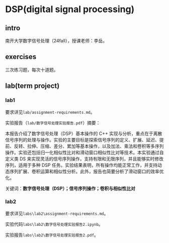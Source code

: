 # DSP(digital signal processing)

## intro

南开大学数字信号处理（24fall），授课老师：李岳。

## exercises

三次练习题，每次十道题。

## lab(term project)

### lab1

要求详见`lab/assignment-requirements.md`。

实验报告（`lab/数字信号处理实验报告.pdf`）摘要：

本报告介绍了数字信号处理（DSP）基本操作的 C++ 实现与分析，重点在于离散信号序列的处理与操作。实验的主要目标是探索信号序列的定义、扩展、延迟、提前、反转、拉伸、压缩、差分、累加等基本操作，以及加法、乘法和卷积等多序列操作。实验还包括归一化相似性比对和滑动窗口相似性比对等技术。本实验通过自定义类 DS 来实现灵活的信号序列操作，支持有限和无限序列，并且能够实时修改序列，适用于多种 DSP 任务。实验结果表明，所有操作均能正常工作，并支持动态序列扩展、卷积运算和相似性分析。此外，报告也简要分析了滑动窗口的效率优化。

关键词：**数字信号处理（DSP）；信号序列操作；卷积与相似性比对**

### lab2

要求详见`labs\lab2\assignment-requirements.md`。

实验代码`labs\lab2\数字信号处理实验报告2.ipynb`。

实验报告`labs\lab2\数字信号处理实验报告2.pdf`。